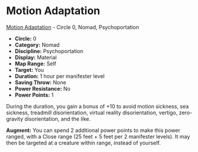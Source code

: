 # Motion Adaptation

[Motion Adaptation](/Psionics/M/MotionAdaptation.md) - Circle 0, Nomad, Psychoportation

- **Circle:** 0
- **Category:** Nomad
- **Discipline:** Psychoportation
- **Display:** Material
- **Map Range:** Self
- **Target:** You
- **Duration:** 1 hour per manifester level
- **Saving Throw:** None
- **Power Resistance:** No
- **Power Points:** 1

During the duration, you gain a bonus of +10 to avoid motion sickness, sea sickness, treadmill disorientation, virtual reality disorientation, vertigo, zero-gravity disorientation, and the like.

**Augment:** You can spend 2 additional power points to make this power ranged, with a Close range (25 feet + 5 feet per 2 manifester levels). It may then be targeted at a creature within range, instead of yourself.
